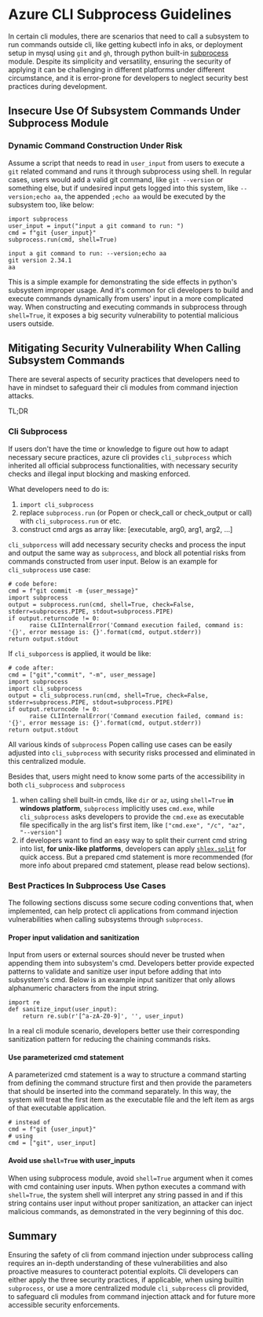 # Azure CLI Subprocess Guidelines

In certain cli modules, there are scenarios that need to call a subsystem to run commands outside cli, like getting kubectl info in aks, or deployment setup in mysql using `git` and `gh`, through python built-in [subprocess](https://docs.python.org/3/library/subprocess.html) module. Despite its simplicity and versatility, ensuring the security of applying it can be challenging in different platforms under different circumstance, and it is error-prone for developers to neglect security best practices during development.


## Insecure Use Of Subsystem Commands Under Subprocess Module


### Dynamic Command Construction Under Risk

Assume a script that needs to read in `user_input` from users to execute a `git` related command and runs it through subprocess using shell. In regular cases, users would add a valid git command, like `git --version` or something else, but if undesired input gets logged into this system, like `--version;echo aa`, the appended `;echo aa` would be executed by the subsystem too, like below: 

```commandline
import subprocess
user_input = input("input a git command to run: ")
cmd = f"git {user_input}"
subprocess.run(cmd, shell=True)
```

```commandline
input a git command to run: --version;echo aa
git version 2.34.1
aa
```

This is a simple example for demonstrating the side effects in python's subsystem improper usage. And it's common for cli developers to build and execute commands dynamically from users' input in a more complicated way. When constructing and executing commands in subprocess through `shell=True`, it exposes a big security vulnerability to potential malicious users outside. 


## Mitigating Security Vulnerability When Calling Subsystem Commands

There are several aspects of security practices that developers need to have in mindset to safeguard their cli modules from command injection attacks.

TL;DR

### Cli Subprocess

If users don't have the time or knowledge to figure out how to adapt necessary secure practices, azure cli provides `cli_subprocess` which inherited all official subprocess functionalities, with necessary security checks and illegal input blocking and masking enforced. 

What developers need to do is:
1) `import cli_subprocess`
2) replace `subprocess.run` (or Popen or check_call or check_output or call) with `cli_subprocess.run` or etc.
3) construct cmd args as array like: [executable, arg0, arg1, arg2, ...]

`cli_subporcess` will add necessary security checks and process the input and output the same way as `subprocess`, and block all potential risks from commands constructed from user input.
Below is an example for `cli_subprocess` use case:

```commandline
# code before:
cmd = f"git commit -m {user_message}"
import subprocess
output = subprocess.run(cmd, shell=True, check=False, stderr=subprocess.PIPE, stdout=subprocess.PIPE)
if output.returncode != 0:
      raise CLIInternalError('Command execution failed, command is: '{}', error message is: {}'.format(cmd, output.stderr))
return output.stdout
```

If `cli_subporcess` is applied, it would be like:
```commandline
# code after:
cmd = ["git","commit", "-m", user_message]
import subprocess
import cli_subprocess
output = cli_subprocess.run(cmd, shell=True, check=False, stderr=subprocess.PIPE, stdout=subprocess.PIPE)
if output.returncode != 0:
      raise CLIInternalError('Command execution failed, command is: '{}', error message is: {}'.format(cmd, output.stderr))
return output.stdout
```

All various kinds of `subprocess` Popen calling use cases can be easily adjusted into `cli_subprocess` with security risks processed and eliminated in this centralized module.

Besides that, users might need to know some parts of the accessibility in both `cli_subprocess` and `subprocess`
1) when calling shell built-in cmds, like `dir` or `az`, using `shell=True` **in windows platform**, `subprocess` implicitly uses `cmd.exe`, while `cli_subprocess` asks developers to provide the `cmd.exe` as executable file specifically in the arg list's first item, like `["cmd.exe", "/c", "az", "--version"]`
2) if developers want to find an easy way to split their current cmd string into list, **for unix-like platforms**, developers can apply [`shlex.split`](https://docs.python.org/3/library/shlex.html#shlex.split) for quick access. But a prepared cmd statement is more recommended (for more info about prepared cmd statement, please read below sections).

### Best Practices In Subprocess Use Cases


The following sections discuss some secure coding conventions that, when implemented, can help protect cli applications from command injection vulnerabilities when calling subsystems through `subprocess`.

#### Proper input validation and sanitization

Input from users or external sources should never be trusted when appending them into subsystem's cmd. Developers better provide expected patterns to validate and sanitize user input before adding that into subsystem's cmd. 
Below is an example input sanitizer that only allows alphanumeric characters from the input string.  

```commandline
import re
def sanitize_input(user_input):
    return re.sub(r'[^a-zA-Z0-9]', '', user_input)
```
In a real cli module scenario, developers better use their corresponding sanitization pattern for reducing the chaining commands risks.

#### Use parameterized cmd statement

A parameterized cmd statement is a way to structure a command starting from defining the command structure first and then provide the parameters that should be inserted into the command separately. 
In this way, the system will treat the first item as the executable file and the left item as args of that executable application.
```
# instead of
cmd = f"git {user_input}"
# using 
cmd = ["git", user_input]
```

#### Avoid use `shell=True` with user_inputs

When using subprocess module, avoid `shell=True` argument when it comes with cmd containing user inputs. When python executes a command with `shell=True`, the system shell will interpret any string passed in and if this string contains user input without proper sanitization, an attacker can inject malicious commands, as demonstrated in the very beginning of this doc.


## Summary
Ensuring the safety of cli from command injection under subprocess calling requires an in-depth understanding of these vulnerabilities and also proactive measures to counteract potential exploits. Cli developers can either apply the three security practices, if applicable, when using builtin `subprocess`, or use a more centralized module `cli_subprocess` cli provided, to safeguard cli modules from command injection attack and for future more accessible security enforcements.
